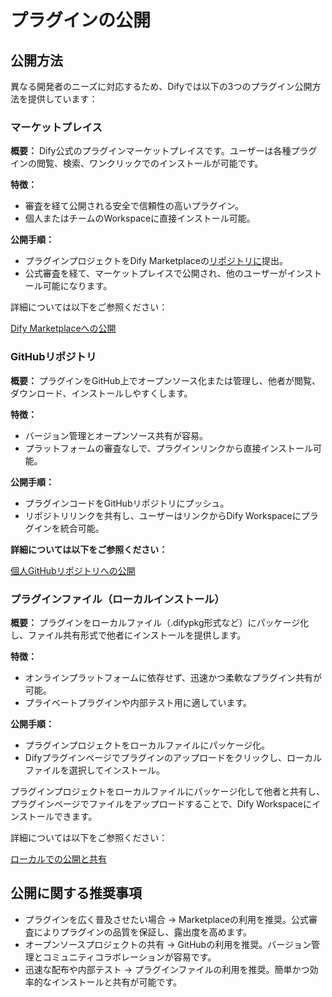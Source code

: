 # プラグインの公開

## 公開方法

異なる開発者のニーズに対応するため、Difyでは以下の3つのプラグイン公開方法を提供しています：

### マーケットプレイス

**概要：** Dify公式のプラグインマーケットプレイスです。ユーザーは各種プラグインの閲覧、検索、ワンクリックでのインストールが可能です。

**特徴：**

* 審査を経て公開される安全で信頼性の高いプラグイン。
* 個人またはチームのWorkspaceに直接インストール可能。

**公開手順：**

* プラグインプロジェクトをDify Marketplaceの[リポジトリに](https://github.com/langgenius/dify-plugins)提出。
* 公式審査を経て、マーケットプレイスで公開され、他のユーザーがインストール可能になります。

詳細については以下をご参照ください：

[Dify Marketplaceへの公開](https://docs.dify.ai/ja-jp/plugins/publish-plugins/publish-to-dify-marketplace)

### GitHubリポジトリ

**概要：** プラグインをGitHub上でオープンソース化または管理し、他者が閲覧、ダウンロード、インストールしやすくします。

**特徴：**
* バージョン管理とオープンソース共有が容易。
* プラットフォームの審査なしで、プラグインリンクから直接インストール可能。

**公開手順：**
* プラグインコードをGitHubリポジトリにプッシュ。
* リポジトリリンクを共有し、ユーザーはリンクからDify Workspaceにプラグインを統合可能。

**詳細については以下をご参照ください：**

[個人GitHubリポジトリへの公開](https://docs.dify.ai/ja-jp/plugins/publish-plugins/publish-plugin-on-personal-github-repo)

### プラグインファイル（ローカルインストール）

**概要：** プラグインをローカルファイル（.difypkg形式など）にパッケージ化し、ファイル共有形式で他者にインストールを提供します。

**特徴：**
* オンラインプラットフォームに依存せず、迅速かつ柔軟なプラグイン共有が可能。
* プライベートプラグインや内部テスト用に適しています。

**公開手順：**

* プラグインプロジェクトをローカルファイルにパッケージ化。
* Difyプラグインページでプラグインのアップロードをクリックし、ローカルファイルを選択してインストール。

プラグインプロジェクトをローカルファイルにパッケージ化して他者と共有し、プラグインページでファイルをアップロードすることで、Dify Workspaceにインストールできます。

詳細については以下をご参照ください：

[ローカルでの公開と共有](./package-plugin-file-and-publish)

## 公開に関する推奨事項

* プラグインを広く普及させたい場合 → Marketplaceの利用を推奨。公式審査によりプラグインの品質を保証し、露出度を高めます。
* オープンソースプロジェクトの共有 → GitHubの利用を推奨。バージョン管理とコミュニティコラボレーションが容易です。
* 迅速な配布や内部テスト → プラグインファイルの利用を推奨。簡単かつ効率的なインストールと共有が可能です。
